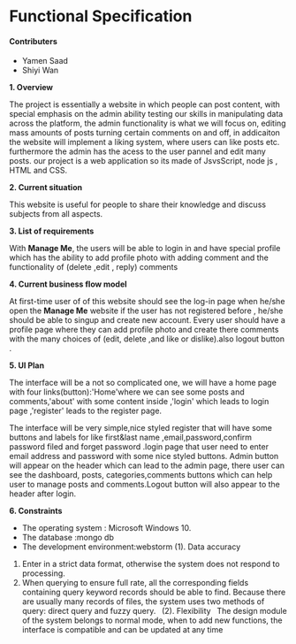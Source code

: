 # Functional Specification 
#### Contributers
* Yamen Saad
* Shiyi Wan 



__1. Overview__

   The project is essentially a website in which people can post content, with special emphasis on the admin ability testing our skills in manipulating data across the platform, the admin functionality is what we will focus on, editing mass amounts of posts turning certain comments on and off, in addicaiton the website will implement a liking system, where users can like posts etc. furthermore the admin has the acess to the user pannel and edit many posts.
   our project is a web application so its made of JsvsScript, node js , HTML and CSS.

__2. Current situation__

   This website is useful for people to share their knowledge and discuss subjects from all aspects.

__3. List of requirements__

   With **Manage Me**, the users will be able to login in and have special profile which has the ability to add profile photo with adding comment and the functionality of (delete ,edit , reply) comments

__4. Current business flow model__

   At first-time user of of this website should see the log-in page when he/she open the **Manage Me** website if the user has not registered before , he/she should be able to singup and create new account. Every user should have a profile page where they can add profile photo and create there comments with the many choices of (edit, delete ,and like or dislike).also logout button .

__5. UI Plan__

   The interface will be a not so complicated one, we will have a home page with four links(button):'Home'where we can see some posts and comments,'about' with some content inside ,'login' which leads to login page ,'register' leads to the register page.

   The interface will be very simple,nice styled register that will have some buttons and labels for like first&last name ,email,password,confirm password filed and forget password .login page that user need to enter email address and password with some nice styled buttons.
   Admin button will appear on the header which can lead to the admin page, there user can see the dashboard, posts, categories,comments buttons which can help user to manage posts and comments.Logout button will also appear to the header after login.

__6. Constraints__

 * The operating system : Microsoft Windows 10.
 * The database :mongo db
 * The development environment:webstorm
 (1). Data accuracy 
 1. Enter in a strict data format, otherwise the system does not respond to processing.
 2. When querying to ensure full rate, all the corresponding fields containing query keyword records should be able to find. Because there are usually many records of files, the system uses two methods of query: direct query and fuzzy query. 
 (2). Flexibility 
 The design module of the system belongs to normal mode, when to add new functions, the interface is compatible and can be updated at any time